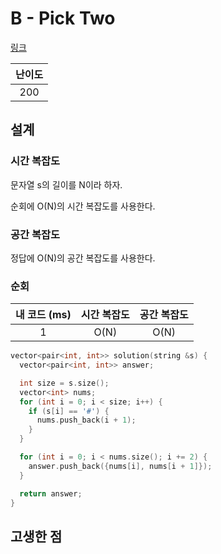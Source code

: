 # B - Pick Two

[링크](https://atcoder.jp/contests/abc415/tasks/abc415_b)

| 난이도 |
| :----: |
|  200   |

## 설계

### 시간 복잡도

문자열 s의 길이를 N이라 하자.

순회에 O(N)의 시간 복잡도를 사용한다.

### 공간 복잡도

정답에 O(N)의 공간 복잡도를 사용한다.

### 순회

| 내 코드 (ms) | 시간 복잡도 | 공간 복잡도 |
| :----------: | :---------: | :---------: |
|      1       |    O(N)     |    O(N)     |

```cpp
vector<pair<int, int>> solution(string &s) {
  vector<pair<int, int>> answer;

  int size = s.size();
  vector<int> nums;
  for (int i = 0; i < size; i++) {
    if (s[i] == '#') {
      nums.push_back(i + 1);
    }
  }

  for (int i = 0; i < nums.size(); i += 2) {
    answer.push_back({nums[i], nums[i + 1]});
  }

  return answer;
}
```

## 고생한 점
